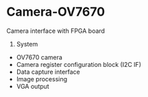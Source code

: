# Camera-OV7670
Camera interface with FPGA board

1. System
- OV7670 camera
- Camera register configuration block (I2C IF)
- Data capture interface
- Image processing
- VGA output
